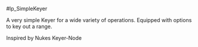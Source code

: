#lp_SimpleKeyer

A very simple Keyer for a wide variety of operations. Equipped with options to key out a range. 

Inspired by Nukes Keyer-Node
